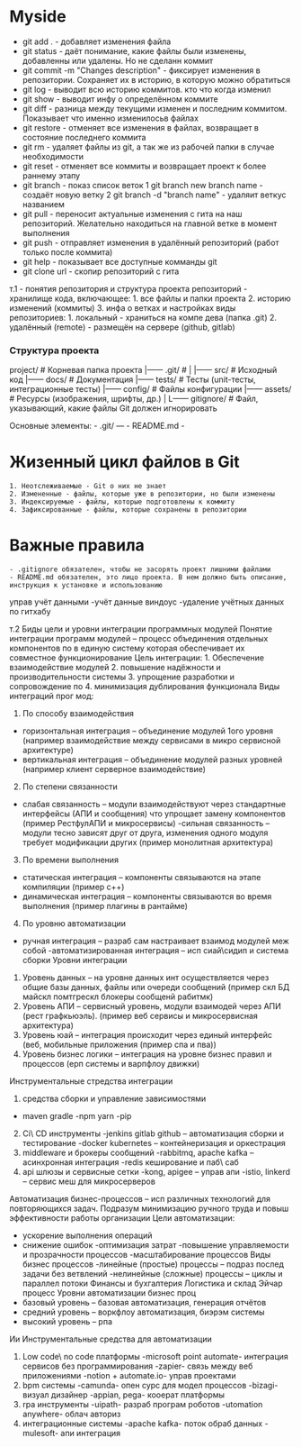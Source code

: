 # Myside
- git add . - добавляет изменения файла
- git status -  даёт понимание, какие файлы были изменены, добавленны или удалены. Но не сделанн коммит
- git commit -m "Changes description" - фиксирует изменения в репозитории. Сохраняет их в историю, в которую можно обратиться
- git log - выводит всю историю коммитов. кто что когда изменил
- git show - выводит инфу о определённом коммите
- git diff - разница между текущими изменен и последним коммитом. Показывает что именно изменилосьв файлах
- git restore - отменяет все изменения в файлах, возвращает в состояние последнего коммита
- git rm - удаляет файлы из git, а так же из рабочей папки в случае необходимости
- git reset - отменяет все коммиты и возвращает проект к более раннему этапу
- git branch - показ список веток
1 git branch new branch name - создаёт новую ветку
2 git branch -d "branch name" - удаляит веткус названием
- git pull - переносит актуальные изменения с гита на наш репозиторий. Желательно находиться на главной ветке в момент выполнения
- git push - отправляет изменения в удалённый репозиторий (работ только после коммита)
- git help - показывает все доступные комманды git
- git clone url - скопир репозиторий с гита

т.1 - понятия репозитория и структура проекта
репозиторий - хранилище кода, включающее: 1. все файлы и папки проекта 2. историю изменений (коммиты) 3. инфа о ветках и настройках
виды репозиториев: 1. локальный - храниться на компе дева (папка .git) 2. удалённый (remote) - размещён на сервере (github, gitlab)

### Структура проекта

project/        # Корневая папка проекта
|—— .git/       # 
| 
|—— src/        # Исходный код
|—— docs/       # Документация
|—— tests/      # Тесты (unit-тесты, интеграционные тесты)
|—— config/     # Файлы конфигурации
|—— assets/     # Ресурсы (изображения, шрифты, др.)
|
L—— gitignore/  # Файл, указывающий, какие файлы Git должен игнорировать

Основные элементы:
    - .git/ —
    - README.md
    -

# Жизенный цикл файлов в Git
    1. Неотслеживаемые - Git о них не знает
    2. Измененные - файлы, которые уже в репозитории, но были изменены
    3. Индексируемые - файлы, которые подготовлены к коммиту
    4. Зафиксированные - файлы, которые сохранены в репозитории

# Важные правила
    - .gitignore обязателен, чтобы не засорять проект лишними файлами
    - README.md обязателен, это лицо проекта. В нем должно быть описание, инструкция к установке и использованию

управ учёт данными
-учёт данные виндоус
-удаление учётных данных по гитхабу



т.2 Биды цели и уровни интеграции программных модулей
Понятие интеграции программ модулей – процесс объединения отдельных компонентов по в единую систему которая обеспечивает их совместное функционирование
Цель интеграции:  1. Обеспечение взаимодействие модулей
2. повышение надёжности и производительности системы
3. упрощение разработки и сопровождение по
4. минимизация дублирования функционала
Виды интеграций прог мод:
1. По способу взаимодействия
- горизонтальная интеграция – объединение модулей 1ого уровня (например взаимодействие между сервисами в микро сервисной архитектуре)
- вертикальная интеграция – объединение модулей разных уровней (например клиент серверное взаимодействие)
2. По степени связанности
- слабая связанность – модули взаимодействуют через стандартные интерфейсы (АПИ и сообщения) что упрощает замену компонентов (пример РестфулАПИ и микросервисы)
-сильная связанность – модули тесно зависят друг от друга, изменения одного модуля требует модификации других (пример монолитная архитектура)
3. По времени выполнения
- статическая интеграция – компоненты связываются на этапе компиляции (пример с++)
- динамическая интеграция – компоненты связываются во время выполнения (пример плагины в рантайме)
4. По уровню автоматизации
- ручная интеграция – разраб сам настраивает взаимод модулей меж собой
-автоматизированная интеграция – исп сиай\сидип и система сборки
Уровни интеграции
1. Уровень данных – на уровне данных инт осуществляется через общие базы данных, файлы или очереди сообщений (пример скл БД майскл помтгрескл блокеры сообщенй рабитмк)
2. Уровень АПИ – сервисный уровень, модули взаимодей через АПИ (рест графкьюэль). (пример веб сервисы и микросервисная архитектура)
3. Уровень юай – интеграция происходит через единый интерфейс (веб, мобильные приложения (пример спа и пва)) 
4. Уровень бизнес логики – интеграция на уровне бизнес правил и процессов (ерп системы и варпфлоу движки)

Инструментальные стредства интеграции
1. средства сборки и управление зависимостями
- maven gradle
-npm yarn
-pip
2. Ci\ CD инструменты
-jenkins gitlab github – автоматизация сборки и тестирование
-docker kubernetes – контейнеризация и оркестрация
3. middleware и брокеры сообщений
-rabbitmq, apache kafka – асинхронная интеграция
-redis  кеширование и паб\ саб
4. api шлюзы и сервисные сетки
-kong, apigee – управ апи
-istio, linkerd – сервис меш для микросерверов

Автоматизация бизнес-процессов – исп различных технологий для повторяющихся задач. Подразум минимизацию ручного труда и повыш эффективности работы организации
Цели автоматизации:
- ускорение выполнения операций
- снижение ошибок
-оптимизация затрат
-повышение управляемости и прозрачности процессов
-масштабирование процессов
Виды бизнес процессов
-линейные (простые) процессы – подраз послед задачи без ветвлений
-нелинейные (сложные) процессы – циклы и параллел потоки
Финансы и бухгалтерия
Логистика и склад
Эйчар процесс
Уровни автоматизации бизнес проц
- базовый уровень – базовая автоматизация, генерация отчётов
- средний уровень – воркфлоу автоматизация, биэрэм системы
- высокий уровень – рпа

Ии
Инструментальные средства для автоматизации
1.	Low code\ no code платформы
-microsoft point automate- интеграция сервисов без программирования
-zapier- связь между веб приложениями
-notion + automate.io- управ проектами
2. bpm системы
-camunda- опен сурс для модел процессов
-bizagi- визуал дизайнер
-appian, pega- кооерат платформы
3. rpa инструменты
-uipath- разраб програм роботов
-utomation anywhere- облач авториз
4. интеграционные системы
-apache kafka- поток обраб данных
-mulesoft- апи интеграция
